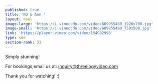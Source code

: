 ```yaml
---
published: true
title: 'RD & Ann '
layout: reel
image-large: 'https://i.vimeocdn.com/video/609955409_1920x700.jpg'
image-small: 'https://i.vimeocdn.com/video/609955409_750x500.jpg'
link: 'https://player.vimeo.com/video/154002998'
type: sde
section-rank: 31
---
```

Simply stunning!

For bookings,email us at: inquiry@threelogyvideo.com

Thank you for watching! :)